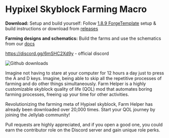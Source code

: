 # Hypixel Skyblock Farming Macro

**Download:** Setup and build yourself: Follow [1.8.9 ForgeTemplate](https://github.com/DxxxxY/1.8.9ForgeTemplate) setup & build instructions or download from [releases](https://github.com/cofberry/HypixelFarmingMacro/releases/tag/4.5.0)

**Farming designs and schematics:**
Build the farms and use the schematics from our [docs](https://docs.google.com/document/d/1i34-eBUyrWe-3bQoXW-_pgKLstbM2wZI2lrAtvZPC4Q/edit)



https://discord.gg/6mSHC2Xd9y - official discord

![Github downloads](https://img.shields.io/github/downloads/JellyLabScripts/FarmHelper/total)

Imagine not having to stare at your computer for 12 hours a day just to press the A and D keys. Imagine, being able to skip all the repetitive processes of farming and do other things simultaneously. Farm Helper is a highly customizable skyblock quality of life (QOL) mod that automates boring farming processes, freeing up your time for other activities.

Revolutionizing the farming meta of Hypixel skyblock, Farm Helper has already been downloaded over 20,000 times. Start your QOL journey by joining the Jellylab community!

Pull requests are highly appreciated, and if you open a good one, you could earn the contributor role on the Discord server and gain unique role perks.

 

